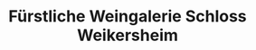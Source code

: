 ---
title: "Fürstliche Weingalerie Schloss Weikersheim"
url: /weikersheim/fuerstliche-weingalerie-schloss-weikersheim/
shop: Wein
---